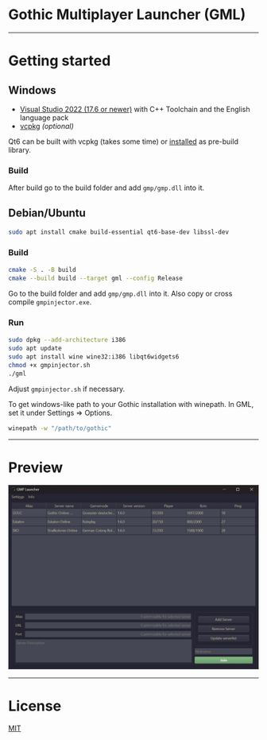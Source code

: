 # Gothic Multiplayer Launcher (GML)
___

# Getting started

## Windows

- [Visual Studio 2022 (17.6 or newer)](https://visualstudio.microsoft.com/vs/) with C++ Toolchain and the English language pack
- [vcpkg](https://github.com/microsoft/vcpkg?tab=readme-ov-file#get-started) *(optional)*

Qt6 can be built with vcpkg (takes some time) or [installed](https://www.qt.io/product/qt6) as pre-build library.

### Build

After build go to the build folder and add `gmp/gmp.dll` into it.

## Debian/Ubuntu

```bash
sudo apt install cmake build-essential qt6-base-dev libssl-dev
```

### Build
```bash
cmake -S . -B build
cmake --build build --target gml --config Release
```
Go to the build folder and add `gmp/gmp.dll` into it. Also copy or cross compile `gmpinjector.exe`.

### Run
```bash
sudo dpkg --add-architecture i386
sudo apt update
sudo apt install wine wine32:i386 libqt6widgets6
chmod +x gmpinjector.sh
./gml
```
Adjust `gmpinjector.sh` if necessary.

To get windows-like path to your Gothic installation with winepath. In GML, set it under Settings => Options.
```bash
winepath -w "/path/to/gothic"
```
___
# Preview
![](docs/mainwindow.jpg)
___
# License
[MIT](LICENSE)
